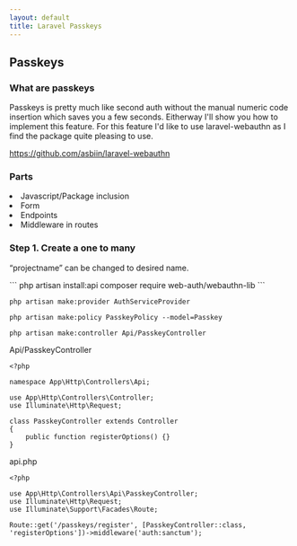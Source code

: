 ```yaml
---
layout: default
title: Laravel Passkeys
---
```


<h2>Passkeys</h2>

<h3>What are passkeys</h3>
<p>Passkeys is pretty much like second auth without the manual numeric code insertion which saves you a few seconds. Eitherway I'll show you how to implement this feature. For this feature I'd like to use laravel-webauthn as I find the package quite pleasing to use.</p>
<p><a href="https://github.com/asbiin/laravel-webauthn">https://github.com/asbiin/laravel-webauthn</a></p>

<h3>Parts</h3>
<li>Javascript/Package inclusion</li>
<li>Form</li>
<li>Endpoints</li>
<li>Middleware in routes</li>

<h3>Step 1. Create a one to many</h3>
<p>“projectname” can be changed to desired name.</p>
```
php artisan install:api
composer require web-auth/webauthn-lib
```

```
php artisan make:provider AuthServiceProvider
```

```
php artisan make:policy PasskeyPolicy --model=Passkey
```

```
php artisan make:controller Api/PasskeyController
```

Api/PasskeyController
```
<?php

namespace App\Http\Controllers\Api;

use App\Http\Controllers\Controller;
use Illuminate\Http\Request;

class PasskeyController extends Controller
{
    public function registerOptions() {}
}

```

api.php
```
<?php

use App\Http\Controllers\Api\PasskeyController;
use Illuminate\Http\Request;
use Illuminate\Support\Facades\Route;

Route::get('/passkeys/register', [PasskeyController::class, 'registerOptions'])->middleware('auth:sanctum');

```